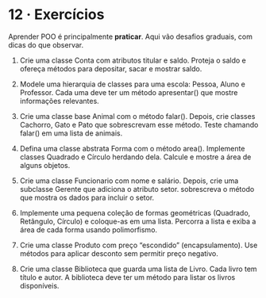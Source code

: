# 12 · Exercícios

Aprender POO é principalmente **praticar**. Aqui vão desafios graduais, com dicas do que observar.

1. Crie uma classe Conta com atributos titular e saldo. Proteja o saldo e ofereça métodos para depositar, sacar e mostrar saldo.

2. Modele uma hierarquia de classes para uma escola: Pessoa, Aluno e Professor. Cada uma deve ter um método apresentar() que mostre informações relevantes.

3. Crie uma classe base Animal com o método falar(). Depois, crie classes Cachorro, Gato e Pato que sobrescrevam esse método. Teste chamando falar() em uma lista de animais.

4. Defina uma classe abstrata Forma com o método area(). Implemente classes Quadrado e Círculo herdando dela. Calcule e mostre a área de alguns objetos.

5. Crie uma classe Funcionario com nome e salário. Depois, crie uma subclasse Gerente que adiciona o atributo setor. sobrescreva o método que mostra os dados para incluir o setor.

6. Implemente uma pequena coleção de formas geométricas (Quadrado, Retângulo, Círculo) e coloque-as em uma lista. Percorra a lista e exiba a área de cada forma usando polimorfismo.

7. Crie uma classe Produto com preço “escondido” (encapsulamento). Use métodos para aplicar desconto sem permitir preço negativo.

8. Crie uma classe Biblioteca que guarda uma lista de Livro. Cada livro tem título e autor. A biblioteca deve ter um método para listar os livros disponíveis.
